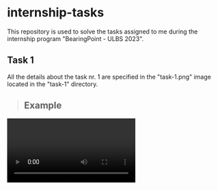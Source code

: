 # internship-tasks

This repository is used to solve the tasks assigned to me during the internship program "BearingPoint - ULBS 2023".

## Task 1

All the details about the task nr. 1 are specified in the "task-1.png" image located in the "task-1" directory.

> ## Example

<video src="test.mp4" controls title="Title"></video>
